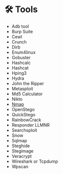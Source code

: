 # 🛠 Tools

* Adb tool
* Burp Suite
* Cewl
* Crunch
* Dirb
* Enum4linux
* Gobuster
* Hashcalc
* Hashcat
* Hping3
* Hydra
* John the Ripper
* Metasploit
* Md5 Calculator
* Nikto
* [Nmap](tools/nmap.md)
* OpenStego
* QuickStego
* RainbowCrack
* Responder LLMNR
* Searchsploit
* Snow
* Sqlmap
* Steghide
* Stegimage
* Veracrypt
* Wireshark or Tcpdump
* Wpscan
